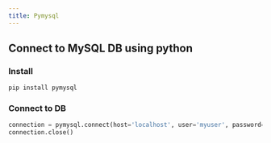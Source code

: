 ```yaml
---
title: Pymysql
---
```


## Connect to MySQL DB using python

### Install

```bash
pip install pymysql
```

### Connect to DB

```python
connection = pymysql.connect(host='localhost', user='myuser', password='mypass', database='mydb')
connection.close()
```
